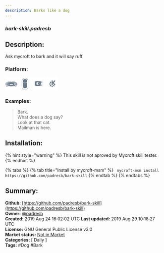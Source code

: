 ```yaml
---
description: Barks like a dog
---
```


### _bark-skill.padresb_  
## Description:  
Ask mycroft to bark and it will say ruff.  
  
  
### Platform:  
 ![Mark I](../.gitbook/assets/mark-1-icon.png)  ![Mark II](../.gitbook/assets/mark-2-icon.png)  ![Picroft](../.gitbook/assets/picroft-icon.png)  ![plasmoid](../.gitbook/assets/kde.png)   
### Examples:  
> Bark.  
> What does a dog say?  
> Look at that cat.  
> Mailman is here.  
  
## Installation:  
{% hint style="warning" %}
This skill is not aproved by Mycroft skill tester.
{% endhint %}
    
{% tabs %}
{% tab title="Install by mycroft-msm" %}
``` mycroft-msm install https://github.com/padresb/bark-skill```
{% endtab %}
  {% endtabs %}
    
## Summary:  
**Github:** [https://github.com/padresb/bark-skill](https://github.com/padresb/bark-skill)  
**Owner:** [@padresb](https://github.com/padresb)  
**Created:** 2019 Aug 24 16:02:02 UTC  **Last updated:** 2019 Aug 29 10:18:27 UTC  
**License:** GNU General Public License v3.0  
**Market status:** [Not in Market](https://market.mycroft.ai/skill/)  
**Categories:** [ Daily ]   
**Tags:** \#Dog \#Bark   
